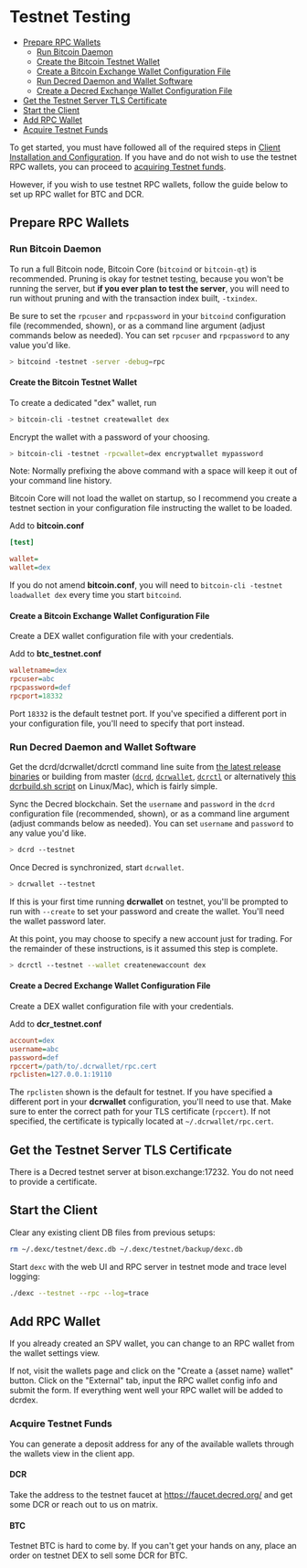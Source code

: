 # Testnet Testing

- [Prepare RPC Wallets](#prepare-rpc-wallets)
  - [Run Bitcoin Daemon](#run-bitcoin-daemon)
  - [Create the Bitcoin Testnet Wallet](#create-the-bitcoin-testnet-wallet)
  - [Create a Bitcoin Exchange Wallet Configuration File](#create-a-bitcoin-exchange-wallet-configuration-file)
  - [Run Decred Daemon and Wallet Software](#run-decred-daemon-and-wallet-software)
  - [Create a Decred Exchange Wallet Configuration File](#create-a-decred-exchange-wallet-configuration-file)
- [Get the Testnet Server TLS Certificate](#get-the-testnet-server-tls-certificate)
- [Start the Client](#start-the-client)
- [Add RPC Wallet](#add-rpc-wallet)
- [Acquire Testnet Funds](#acquire-testnet-funds)

To get started, you must have followed all of the required steps in [Client
Installation and
Configuration](https://github.com/decred/dcrdex/wiki/Client-Installation-and-Configuration).
If you have and do not wish to use the testnet RPC wallets, you can proceed to
[acquiring Testnet funds](#acquire-testnet-funds).

However, if you wish to use testnet RPC wallets, follow the guide below to set
up RPC wallet for BTC and DCR.

## Prepare RPC Wallets

### Run Bitcoin Daemon

To run a full Bitcoin node, Bitcoin Core (`bitcoind` or `bitcoin-qt`) is
recommended. Pruning is okay for testnet testing, because you won't be running
the server, but **if you ever plan to test the server**, you will need to run
without pruning and with the transaction index built, `-txindex`.

Be sure to set the `rpcuser` and `rpcpassword` in your `bitcoind` configuration
file (recommended, shown), or as a command line argument (adjust commands below
as needed). You can set `rpcuser` and `rpcpassword` to any value you'd like.

```sh
> bitcoind -testnet -server -debug=rpc
```

#### Create the Bitcoin Testnet Wallet

To create a dedicated "dex" wallet, run

```sh
> bitcoin-cli -testnet createwallet dex
```

Encrypt the wallet with a password of your choosing.

```sh
> bitcoin-cli -testnet -rpcwallet=dex encryptwallet mypassword
```

Note: Normally prefixing the above command with a space will keep it out of your command line history.

Bitcoin Core will not load the wallet on startup, so I recommend you create
a testnet section in your configuration file instructing the wallet to be
loaded.

Add to **bitcoin.conf**

```ini
[test]

wallet=
wallet=dex
```

If you do not amend **bitcoin.conf**, you will need to `bitcoin-cli -testnet loadwallet dex`
every time you start `bitcoind`.

#### Create a Bitcoin Exchange Wallet Configuration File

Create a DEX wallet configuration file with your credentials.

Add to **btc_testnet.conf**

```ini
walletname=dex
rpcuser=abc
rpcpassword=def
rpcport=18332
```

Port `18332` is the default testnet port. If you've specified a different port
in your configuration file, you'll need to specify that port instead.

### Run Decred Daemon and Wallet Software

Get the dcrd/dcrwallet/dcrctl command line suite from [the latest release binaries](https://github.com/decred/decred-release/releases/tag/v1.5.1) or building from master ([`dcrd`](https://github.com/decred/dcrd#build-from-source-all-platforms), [`dcrwallet`](https://github.com/decred/dcrwallet#build-from-source-all-platforms), [`dcrctl`](https://github.com/decred/dcrctl#build-and-installation) or alternatively [this dcrbuild.sh script](https://gist.github.com/chappjc/6cfc52a5b700a43c03d533172f91aa57) on Linux/Mac), which is fairly simple.

Sync the Decred blockchain. Set the `username` and `password` in the `dcrd`
configuration file (recommended, shown), or as a command line argument (adjust
commands below as needed). You can set `username` and `password` to any value
you'd like.

```sh
> dcrd --testnet
```

Once Decred is synchronized, start `dcrwallet`.

```sh
> dcrwallet --testnet
```

If this is your first time running **dcrwallet** on testnet, you'll be prompted
to run with `--create` to set your password and create the wallet. You'll need
the wallet password later.

At this point, you may choose to specify a new account just for trading. For
the remainder of these instructions, is it assumed this step is complete.

```sh
> dcrctl --testnet --wallet createnewaccount dex
```

#### Create a Decred Exchange Wallet Configuration File

Create a DEX wallet configuration file with your credentials.

Add to **dcr_testnet.conf**

```ini
account=dex
username=abc
password=def
rpccert=/path/to/.dcrwallet/rpc.cert
rpclisten=127.0.0.1:19110
```

The `rpclisten` shown is the default for testnet. If you have specified a
different port in your **dcrwallet** configuration, you'll need to use that.
Make sure to enter the correct path for your TLS certificate (`rpccert`). If not
specified, the certificate is typically located at `~/.dcrwallet/rpc.cert`.

## Get the Testnet Server TLS Certificate

There is a Decred testnet server at bison.exchange:17232. You do not need to
provide a certificate.

## Start the Client

Clear any existing client DB files from previous setups:

```sh
rm ~/.dexc/testnet/dexc.db ~/.dexc/testnet/backup/dexc.db
```

Start `dexc` with the web UI and RPC server in testnet mode and trace level logging:

```sh
./dexc --testnet --rpc --log=trace
```

## Add RPC Wallet

If you already created an SPV wallet, you can change to an RPC wallet from the
wallet settings view.

If not, visit the wallets page and click on the "Create a {asset name} wallet"
button. Click on the "External" tab, input the RPC wallet config info and submit
the form. If everything went well your RPC wallet will be added to dcrdex.

### Acquire Testnet Funds

You can generate a deposit address for any of the available wallets through the
wallets view in the client app.

#### DCR

Take the address to the testnet faucet at <https://faucet.decred.org/> and get
some DCR or reach out to us on matrix.

#### BTC

Testnet BTC is hard to come by. If you can't get your hands on any, place an
order on testnet DEX to sell some DCR for BTC.
